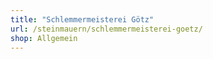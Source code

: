 ```yaml
---
title: "Schlemmermeisterei Götz"
url: /steinmauern/schlemmermeisterei-goetz/
shop: Allgemein
---
```

